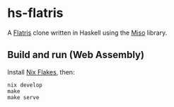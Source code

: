 # hs-flatris

A [Flatris](https://github.com/skidding/flatris) clone written in Haskell using
the [Miso](https://github.com/haskell-miso/miso) library.


## Build and run (Web Assembly)

Install [Nix Flakes](https://nixos.wiki/wiki/Flakes), then:

```
nix develop
make
make serve
```

